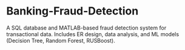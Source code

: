 # Banking-Fraud-Detection
A SQL database and MATLAB-based fraud detection system for transactional data. Includes ER design, data analysis, and ML models (Decision Tree, Random Forest, RUSBoost).
